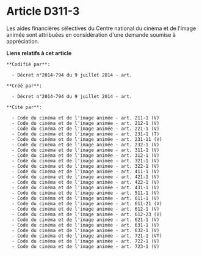 # Article D311-3

Les aides financières sélectives du Centre national du cinéma et de l'image animée sont attribuées en considération d'une
demande soumise à appréciation.

**Liens relatifs à cet article**

	**Codifié par**:

	  - Décret n°2014-794 du 9 juillet 2014 - art.

	**Créé par**:

	  - Décret n°2014-794 du 9 juillet 2014 - art.

	**Cité par**:

	  - Code du cinéma et de l'image animée - art. 211-1 (V)
	  - Code du cinéma et de l'image animée - art. 212-1 (V)
	  - Code du cinéma et de l'image animée - art. 221-1 (V)
	  - Code du cinéma et de l'image animée - art. 231-1 (T)
	  - Code du cinéma et de l'image animée - art. 231-11 (V)
	  - Code du cinéma et de l'image animée - art. 232-1 (V)
	  - Code du cinéma et de l'image animée - art. 311-1 (V)
	  - Code du cinéma et de l'image animée - art. 312-1 (V)
	  - Code du cinéma et de l'image animée - art. 321-1 (V)
	  - Code du cinéma et de l'image animée - art. 322-1 (V)
	  - Code du cinéma et de l'image animée - art. 411-1 (V)
	  - Code du cinéma et de l'image animée - art. 421-1 (V)
	  - Code du cinéma et de l'image animée - art. 422-1 (V)
	  - Code du cinéma et de l'image animée - art. 431-1 (V)
	  - Code du cinéma et de l'image animée - art. 511-1 (V)
	  - Code du cinéma et de l'image animée - art. 611-1 (V)
	  - Code du cinéma et de l'image animée - art. 611-21 (V)
	  - Code du cinéma et de l'image animée - art. 612-1 (V)
	  - Code du cinéma et de l'image animée - art. 612-23 (V)
	  - Code du cinéma et de l'image animée - art. 621-1 (V)
	  - Code du cinéma et de l'image animée - art. 631-1 (V)
	  - Code du cinéma et de l'image animée - art. 632-1 (V)
	  - Code du cinéma et de l'image animée - art. 721-1 (VT)
	  - Code du cinéma et de l'image animée - art. 722-1 (V)
	  - Code du cinéma et de l'image animée - art. 723-1 (V)
